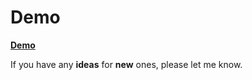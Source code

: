 # Demo

[**Demo**](https://vue-dapp-demo.netlify.app/)

If you have any **ideas** for **new** ones, please let me know.

